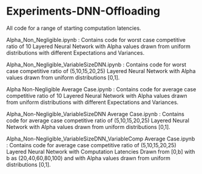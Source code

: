 # Experiments-DNN-Offloading

All code for a range of starting computation latencies.

Alpha_Non_Negligible.ipynb : Contains code for worst case competitive ratio of 10 Layered Neural Network with Alpha values drawn from uniform distributions with different Expectations and Variances.

Alpha_Non_Negligible_VariableSizeDNN.ipynb : Contains code for worst case competitive ratio of (5,10,15,20,25) Layered Neural Network with Alpha values drawn from uniform distributions [0,1].

Alpha Non-Negligible Average Case.ipynb : Contains code for average case competitive ratio of 10 Layered Neural Network with Alpha values drawn from uniform distributions with different Expectations and Variances.

Alpha_Non-Negligible_VariableSizeDNN Average Case.ipynb : Contains code for average case competitive ratio of (5,10,15,20,25) Layered Neural Network with Alpha values drawn from uniform distributions [0,1].

Alpha_Non-Negligible_VariableSizeDNN_VariableComp Average Case.ipynb : Contains code for average case competitive ratio of (5,10,15,20,25) Layered Neural Network with Computation Latencies Drawn from [0,b] with b as (20,40,60,80,100) and with Alpha values drawn from uniform distributions [0,1].
